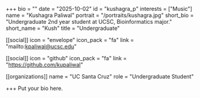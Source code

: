 +++
bio = ""
date = "2025-10-02"
id = "kushagra_p"
interests = ["Music"]
name = "Kushagra Paliwal"
portrait = "/portraits/kushagra.jpg"
short_bio = "Undergraduate 2nd year student at UCSC, Bioinformatics major."
short_name = "Kush"
title = "Undergraduate"

[[social]]
    icon = "envelope"
    icon_pack = "fa"
    link = "mailto:kpaliwal@ucsc.edu"


[[social]]
    icon = "github"
    icon_pack = "fa"
    link = "https://github.com/kupaliwal"

    
[[organizations]]
    name = "UC Santa Cruz"
    role = "Undergraduate Student"

+++
Put your bio here.